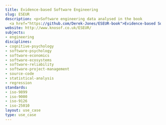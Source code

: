 ```yaml
---
title: Evidence-based Software Engineering
slug: ESEUR
description: <p>Software engineering data analysed in the book
  <a href="https://github.com/Derek-Jones/ESEUR-book">Evidence-based Software engineering: based on publicly available data</a>.</p>
website: http://www.knosof.co.uk/ESEUR/
subjects:
- engineering
disciplines:
- cognitive-psychology
- software-psychology
- software-economics
- software-ecosystems
- software-reliability
- software-project-management
- source-code
- statistical-analysis
- regression
standards:
- iso-9899
- iso-9000
- iso-9126
- iso-25010
layout: use_case
type: use_case
---
```

